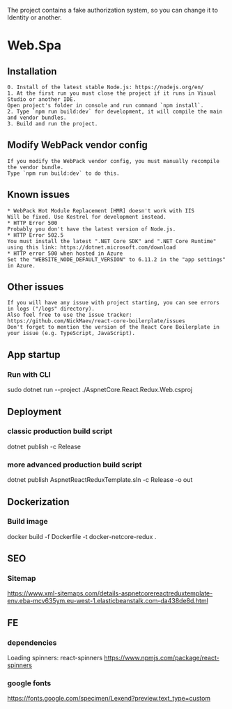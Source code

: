 The project contains a fake authorization system, so you can change it to Identity or another.

# Web.Spa

## Installation
	0. Install of the latest stable Node.js: https://nodejs.org/en/
	1. At the first run you must close the project if it runs in Visual Studio or another IDE. 
	Open project's folder in console and run command `npm install`.
	2. Type `npm run build:dev` for development, it will compile the main and vendor bundles.
	3. Build and run the project.

## Modify WebPack vendor config
	If you modify the WebPack vendor config, you must manually recompile the vendor bundle.
	Type `npm run build:dev` to do this.

## Known issues
	* WebPack Hot Module Replacement [HMR] doesn't work with IIS
	Will be fixed. Use Kestrel for development instead.
	* HTTP Error 500
	Probably you don't have the latest version of Node.js.
	* HTTP Error 502.5
	You must install the latest ".NET Core SDK" and ".NET Core Runtime" 
	using this link: https://dotnet.microsoft.com/download
	* HTTP error 500 when hosted in Azure
	Set the "WEBSITE_NODE_DEFAULT_VERSION" to 6.11.2 in the "app settings" in Azure.

## Other issues
	If you will have any issue with project starting, you can see errors in logs ("/logs" directory). 
	Also feel free to use the issue tracker: https://github.com/NickMaev/react-core-boilerplate/issues
	Don't forget to mention the version of the React Core Boilerplate in your issue (e.g. TypeScript, JavaScript).


## App startup

### Run with  CLI
sudo dotnet run --project ./AspnetCore.React.Redux.Web.csproj

## Deployment


### classic production build script
dotnet publish -c Release 

### more advanced production build script

dotnet publish AspnetReactReduxTemplate.sln -c Release -o out



## Dockerization

### Build image

docker build -f Dockerfile -t docker-netcore-redux .


## SEO


### Sitemap
https://www.xml-sitemaps.com/details-aspnetcorereactreduxtemplate-env.eba-mcv635ym.eu-west-1.elasticbeanstalk.com-da438de8d.html


## FE

### dependencies

Loading spinners: react-spinners
https://www.npmjs.com/package/react-spinners


### google fonts

https://fonts.google.com/specimen/Lexend?preview.text_type=custom



